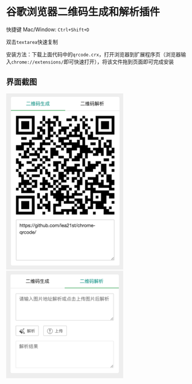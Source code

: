 谷歌浏览器二维码生成和解析插件
===============

快捷键
Mac/Window: `Ctrl+Shift+D`

双击`textarea`快速复制

安装方法：下载上面代码中的`qrcode.crx`，打开浏览器到扩展程序页（浏览器输入`chrome://extensions/`即可快速打开），将该文件拖到页面即可完成安装

## **界面截图**
<img src="1.png" width="320"/><img src="2.png" width="320"/>
